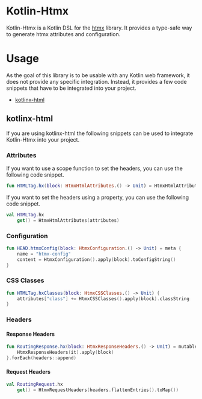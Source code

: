 # Kotlin-Htmx

Kotlin-Htmx is a Kotlin DSL for the [htmx](https://htmx.org) library. It provides a type-safe way to generate htmx
attributes and configuration.

# Usage

As the goal of this library is to be usable with any Kotlin web framework, it does not provide any specific integration.
Instead, it provides a few code snippets that have to be integrated into your project.

- [kotlinx-html](#kotlinx-html)

## kotlinx-html

If you are using kotlinx-html the following snippets can be used to integrate Kotlin-Htmx into your project.

### Attributes

If you want to use a scope function to set the headers, you can use the following code snippet.

```kotlin
fun HTMLTag.hx(block: HtmxHtmlAttributes.() -> Unit) = HtmxHtmlAttributes(attributes).block()
```

If you want to set the headers using a property, you can use the following code snippet.

```kotlin
val HTMLTag.hx
    get() = HtmxHtmlAttributes(attributes)
```

### Configuration

```kotlin
fun HEAD.htmxConfig(block: HtmxConfiguration.() -> Unit) = meta {
    name = "htmx-config"
    content = HtmxConfiguration().apply(block).toConfigString()
}
```

### CSS Classes

```kotlin
fun HTMLTag.hxClasses(block: HtmxCSSClasses.() -> Unit) {
    attributes["class"] += HtmxCSSClasses().apply(block).classString
}
```

### Headers

#### Response Headers

```kotlin
fun RoutingResponse.hx(block: HtmxResponseHeaders.() -> Unit) = mutableMapOf<String, String>().also {
    HtmxResponseHeaders(it).apply(block)
}.forEach(headers::append)
```

#### Request Headers

```kotlin
val RoutingRequest.hx
    get() = HtmxRequestHeaders(headers.flattenEntries().toMap())
```
